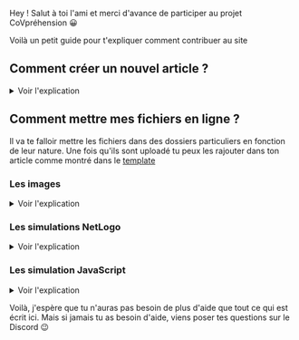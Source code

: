 Hey ! Salut à toi l'ami et merci d'avance de participer au projet CoVpréhension 😀

Voilà un petit guide pour t'expliquer comment contribuer au site

## Comment créer un nouvel article ?

<details>
<summary>Voir l'explication</summary>

1. Aller dans le sous-dossier [`_posts`](https://github.com/RoiArthurB/CoVprehension/tree/master/_i18n/fr/_posts)
2. Créer un nouveau fichier au format suivant : `AAAA-MM-JJ-qXX.md`
3. **Copier-coller** puis **Compléter** l'en-tête suivante :
```
---
layout: post
title: "Question XX : Trouver un chouette titre"
subtitle: "Et un sous-titre qui déchire sa race"

# Par défaut image du masque
#background: '/img/bg-index.jpg'

# Ne s'affichera pas si vide
author_text : Prénom N., Prénom N.
author_simulations : Prénom N.
author_illustration : Prénom N.

# Pour ne pas afficher la question dans le flux global
# Si t'as un doute, n'y touche pas :)
hidden: false

# Si    / Marque la question comme 
# true  / "traitée"
# false / "en traitement"
publish: false
---

<!-- TON TEXTE ICI -->
```
4. Remplir le contenu de l'article en écrivant un article au format [HTML](https://www.w3schools.com/html/) ou au format [MarkDown](https://www.markdownguide.org/).

### Bonus

Il y a un fichier d'exemple avec tout ce qu'il est possible de mettre dans les posts qui est disponible [ici](https://github.com/covprehension/CoVprehension/blob/master/_i18n/fr/_posts/TEMPLATE-COMMUN.md) (bouton `raw` pour voir le code en _Markdown_)

### Comment voir mon article ?

T'as écrit ton article et c'est cool, mais ce qui serait encore plus cool serait de voir ton article directement dans le site non ?

Pour se faire, soit t'es un développeur et tu sais comment faire, soit t'es un humain normal et tu vas devoir un peu bidouiller !

**La manip**

Tous les articles dans le dossier `_posts` sont générées et accessibles sur le site, il manque juste le lien pour les articles _en traitement_.

Pour aller voir l'article sur le site, il suffit donc de prendre le nom du fichier et de le transformer comme ça :
```
                          2020-03-24-q0.md
                           \/  \/ \/ \/ \/
https://covprehension.org/2020/03/24/q0.html
```

Facile non ? 😉

</details>

## Comment mettre mes fichiers en ligne ?

Il va te falloir mettre les fichiers dans des dossiers particuliers en fonction de leur nature. Une fois qu'ils sont uploadé tu peux les rajouter dans ton article comme montré dans le [template](https://github.com/covprehension/CoVprehension/blob/master/_i18n/fr/_posts/TEMPLATE-COMMUN.md)

### Les images

<details>
<summary>Voir l'explication</summary>

Dans le dossier racine `/img/posts` (tu peux cliquer [ici](https://github.com/covprehension/CoVprehension/tree/master/img/posts) pour aller directement dans le dossier)

</details>

### Les simulations NetLogo

<details>
<summary>Voir l'explication</summary>

#### Avant de l'upload

1. Les simulations NetLogo doivent être exportée 
2. Tu dois nommer ton fichier de cette manière `CoVprehension_Confinement_Q<indexNumeriqueArbitraire>.html`

#### Où l'upload

Dans le dossier racine `/simulations/` (tu peux cliquer [ici](https://github.com/covprehension/CoVprehension/tree/master/simulations) pour aller directement dans le dossier)

#### Utiliser la simulation dans la page

Tu vas devoir mettre ce petit bout de code en changeant `<indexNumeriqueArbitraire>` par celui que t'as choisi dans le nom de ton fichier
```

<a href="#" class="btn btn-primary" onclick="loadIframeSimulator(<indexNumeriqueArbitraire>, this); return false;">Simuler l'impact du confinement sur la courbe épidémique</a>
<div class="iframeContainer"></div>
```

</details>

### Les simulation JavaScript

<details>
<summary>Voir l'explication</summary>

#### Les ressources

La librarie utilisée est basée sur [particles.js](https://vincentgarreau.com/particles.js/) et a été retravaillée par @benoitgaudou et @RoiArthurB

Tu la trouveras [là](https://github.com/covprehension/CoVprehension/blob/master/assets/particles.js) `/assets/particles.js`

#### Où mettre les fichiers

Les fichiers d'appels sont appelé dynamiquement dans les posts. Ils devront se trouver dans un dossier unique `/simulations/js/<numeroQuestion>/` (avec n'importe quel nom et appelé dans l'ordre alphabetique). 

</details>

Voilà, j'espère que tu n'auras pas besoin de plus d'aide que tout ce qui est écrit ici. Mais si jamais tu as besoin d'aide, viens poser tes questions sur le Discord 😉
